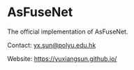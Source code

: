 # AsFuseNet
The official implementation of AsFuseNet.

Contact: yx.sun@polyu.edu.hk

Website: https://yuxiangsun.github.io/

